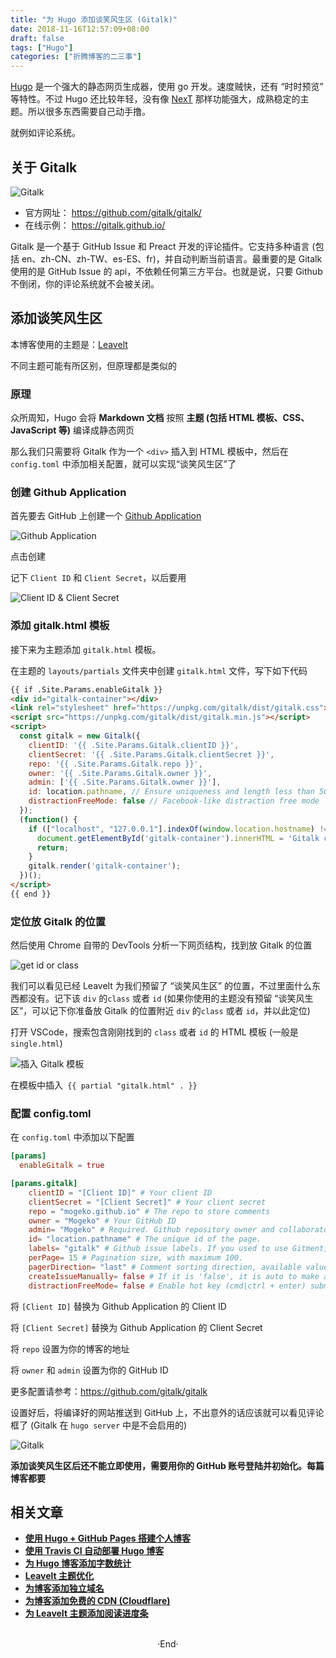 ```yaml
---
title: "为 Hugo 添加谈笑风生区 (Gitalk)"
date: 2018-11-16T12:57:09+08:00
draft: false
tags: ["Hugo"]
categories: ["折腾博客的二三事"]
---
```


[Hugo](https://gohugo.io) 是一个强大的静态网页生成器，使用 go 开发。速度贼快，还有 “时时预览” 等特性。不过 Hugo 还比较年轻，没有像 [NexT](https://theme-next.iissnan.com) 那样功能强大，成熟稳定的主题。所以很多东西需要自己动手撸。

就例如评论系统。

<!-- more -->

## 关于 Gitalk

<img src="https://mogeko.github.io/blog-images/r/024/gitalk.png"  alt="Gitalk">

- 官方网址： <https://github.com/gitalk/gitalk/>
- 在线示例： <https://gitalk.github.io/>

Gitalk 是一个基于 GitHub Issue 和 Preact 开发的评论插件。它支持多种语言 (包括 en、zh-CN、zh-TW、es-ES、fr)，并自动判断当前语言。最重要的是 Gitalk 使用的是 GitHub Issue 的 api，不依赖任何第三方平台。也就是说，只要 Github 不倒闭，你的评论系统就不会被关闭。

## 添加谈笑风生区

本博客使用的主题是：[Leavelt](https://github.com/liuzc/LeaveIt)

不同主题可能有所区别，但原理都是类似的

### 原理

众所周知，Hugo 会将 **Markdown 文档** 按照 **主题 (包括 HTML 模板、CSS、JavaScript 等)** 编译成静态网页

那么我们只需要将 Gitalk 作为一个 `<div>` 插入到 HTML 模板中，然后在 `config.toml` 中添加相关配置，就可以实现“谈笑风生区”了

### 创建 Github Application

首先要去 GitHub 上创建一个 [Github Application](https://github.com/settings/applications/new)

![Github Application](https://mogeko.github.io/blog-images/r/024/get_Github_Application.png)

点击创建

记下 `Client ID` 和 `Client Secret`，以后要用

![Client ID & Client Secret](https://mogeko.github.io/blog-images/r/024/get_id&secret.png)

### 添加 gitalk.html 模板

接下来为主题添加 `gitalk.html` 模板。

在主题的 `layouts/partials` 文件夹中创建 `gitalk.html` 文件，写下如下代码

```html
{{ if .Site.Params.enableGitalk }}
<div id="gitalk-container"></div>
<link rel="stylesheet" href="https://unpkg.com/gitalk/dist/gitalk.css">
<script src="https://unpkg.com/gitalk/dist/gitalk.min.js"></script>
<script>
  const gitalk = new Gitalk({
    clientID: '{{ .Site.Params.Gitalk.clientID }}',
    clientSecret: '{{ .Site.Params.Gitalk.clientSecret }}',
    repo: '{{ .Site.Params.Gitalk.repo }}',
    owner: '{{ .Site.Params.Gitalk.owner }}',
    admin: ['{{ .Site.Params.Gitalk.owner }}'],
    id: location.pathname, // Ensure uniqueness and length less than 50
    distractionFreeMode: false // Facebook-like distraction free mode
  });
  (function() {
    if (["localhost", "127.0.0.1"].indexOf(window.location.hostname) != -1) {
      document.getElementById('gitalk-container').innerHTML = 'Gitalk comments not available by default when the website is previewed locally.';
      return;
    }
    gitalk.render('gitalk-container');
  })();
</script>
{{ end }}
```

### 定位放 Gitalk 的位置

然后使用 Chrome 自带的 DevTools 分析一下网页结构，找到放 Gitalk 的位置

![get id or class](https://mogeko.github.io/blog-images/r/024/get_class.png)

我们可以看见已经 Leavelt 为我们预留了 “谈笑风生区” 的位置，不过里面什么东西都没有。记下该 `div` 的`class` 或者 `id` (如果你使用的主题没有预留 “谈笑风生区”，可以记下你准备放 Gitalk 的位置附近 `div` 的`class` 或者 `id`，并以此定位)

打开 VSCode，搜索包含刚刚找到的 `class` 或者 `id` 的 HTML 模板 (一般是 `single.html`)

![插入 Gitalk 模板](https://mogeko.github.io/blog-images/r/024/set_div.png)

在模板中插入` {{ partial "gitalk.html" . }}` 

### 配置 config.toml

在 `config.toml` 中添加以下配置

```toml
[params]
  enableGitalk = true

[params.gitalk] 
    clientID = "[Client ID]" # Your client ID
    clientSecret = "[Client Secret]" # Your client secret
    repo = "mogeko.github.io" # The repo to store comments
    owner = "Mogeko" # Your GitHub ID
    admin= "Mogeko" # Required. Github repository owner and collaborators. (Users who having write access to this repository)
    id= "location.pathname" # The unique id of the page.
    labels= "gitalk" # Github issue labels. If you used to use Gitment, you can change it
    perPage= 15 # Pagination size, with maximum 100.
    pagerDirection= "last" # Comment sorting direction, available values are 'last' and 'first'.
    createIssueManually= false # If it is 'false', it is auto to make a Github issue when the administrators login.
    distractionFreeMode= false # Enable hot key (cmd|ctrl + enter) submit comment.
```

将 `[Client ID]` 替换为 Github Application 的 Client ID

将 `[Client Secret]` 替换为 Github Application 的 Client Secret

将 `repo` 设置为你的博客的地址

将 `owner` 和 `admin` 设置为你的 GitHub ID

更多配置请参考：<https://github.com/gitalk/gitalk>

设置好后，将编译好的网站推送到 GitHub 上，不出意外的话应该就可以看见评论框了 (Gitalk 在 `hugo server` 中是不会启用的)

![Gitalk](https://mogeko.github.io/blog-images/r/024/done.png)

**添加谈笑风生区后还不能立即使用，需要用你的 GitHub 账号登陆并初始化。每篇博客都要**

## 相关文章

- [**使用 Hugo + GitHub Pages 搭建个人博客**](https://mogeko.github.io/2018/018/)
- [**使用 Travis CI 自动部署 Hugo 博客**](https://mogeko.github.io/2018/028/)
- [**为 Hugo 博客添加字数统计**](https://mogeko.github.io/2018/033/)
- [**Leavelt 主题优化**](https://mogeko.github.io/2018/025/)
- [**为博客添加独立域名**](https://mogeko.github.io/2019/048/)
- [**为博客添加免费的 CDN (Cloudflare)**](https://mogeko.github.io/2019/056/)
- [**为 LeaveIt 主题添加阅读进度条**](https://mogeko.github.io/2019/070/)


<br>

<center>  ·End·  </center>



